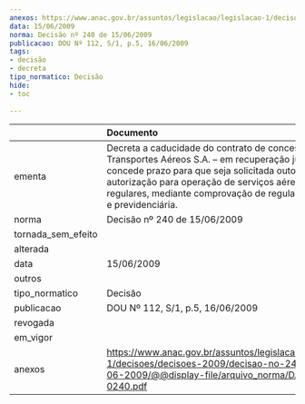 ```yaml
---
anexos: https://www.anac.gov.br/assuntos/legislacao/legislacao-1/decisoes/decisoes-2009/decisao-no-240-de-15-06-2009/@@display-file/arquivo_norma/DA2009-0240.pdf
data: 15/06/2009
norma: Decisão nº 240 de 15/06/2009
publicacao: DOU Nº 112, S/1, p.5, 16/06/2009
tags:
- decisão
- decreta
tipo_normatico: Decisão
hide: 
- toc 
 
---
```


|                    | Documento                                                                                                                                                                                                                                                                            |
|:-------------------|:-------------------------------------------------------------------------------------------------------------------------------------------------------------------------------------------------------------------------------------------------------------------------------------|
| ementa             | Decreta a caducidade do contrato de concessão da BRA Transportes Aéreos S.A. – em recuperação judicial e concede prazo para que seja solicitada outorga de autorização para operação de serviços aéreos não-regulares, mediante comprovação de regularidade fiscal e previdenciária. |
| norma              | Decisão nº 240 de 15/06/2009                                                                                                                                                                                                                                                         |
| tornada_sem_efeito |                                                                                                                                                                                                                                                                                      |
| alterada           |                                                                                                                                                                                                                                                                                      |
| data               | 15/06/2009                                                                                                                                                                                                                                                                           |
| outros             |                                                                                                                                                                                                                                                                                      |
| tipo_normatico     | Decisão                                                                                                                                                                                                                                                                              |
| publicacao         | DOU Nº 112, S/1, p.5, 16/06/2009                                                                                                                                                                                                                                                     |
| revogada           |                                                                                                                                                                                                                                                                                      |
| em_vigor           |                                                                                                                                                                                                                                                                                      |
| anexos             | https://www.anac.gov.br/assuntos/legislacao/legislacao-1/decisoes/decisoes-2009/decisao-no-240-de-15-06-2009/@@display-file/arquivo_norma/DA2009-0240.pdf                                                                                                                            |